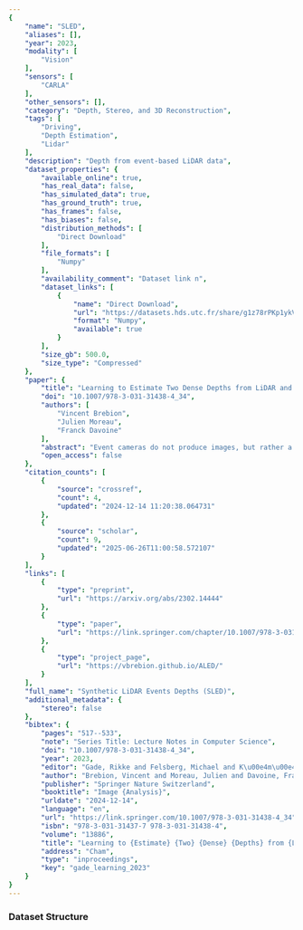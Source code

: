 ```yaml
---
{
    "name": "SLED",
    "aliases": [],
    "year": 2023,
    "modality": [
        "Vision"
    ],
    "sensors": [
        "CARLA"
    ],
    "other_sensors": [],
    "category": "Depth, Stereo, and 3D Reconstruction",
    "tags": [
        "Driving",
        "Depth Estimation",
        "Lidar"
    ],
    "description": "Depth from event-based LiDAR data",
    "dataset_properties": {
        "available_online": true,
        "has_real_data": false,
        "has_simulated_data": true,
        "has_ground_truth": true,
        "has_frames": false,
        "has_biases": false,
        "distribution_methods": [
            "Direct Download"
        ],
        "file_formats": [
            "Numpy"
        ],
        "availability_comment": "Dataset link n",
        "dataset_links": [
            {
                "name": "Direct Download",
                "url": "https://datasets.hds.utc.fr/share/g1z78rPKp1ykVe6",
                "format": "Numpy",
                "available": true
            }
        ],
        "size_gb": 500.0,
        "size_type": "Compressed"
    },
    "paper": {
        "title": "Learning to Estimate Two Dense Depths from LiDAR and Event Data",
        "doi": "10.1007/978-3-031-31438-4_34",
        "authors": [
            "Vincent Brebion",
            "Julien Moreau",
            "Franck Davoine"
        ],
        "abstract": "Event cameras do not produce images, but rather a continuous flow of events, which encode changes of illumination for each pixel independently and asynchronously. While they output temporally rich information, they lack any depth information which could facilitate their use with other sensors. LiDARs can provide this depth information, but are by nature very sparse, which makes the depth-to-event association more complex. Furthermore, as events represent changes of illumination, they might also represent changes of depth; associating them with a single depth is therefore inadequate. In this work, we propose to address these issues by fusing information from an event camera and a LiDAR using a learning-based approach to estimate accurate dense depth maps. To solve the \"potential change of depth\" problem, we propose here to estimate two depth maps at each step: one \"before\" the events happen, and one \"after\" the events happen. We further propose to use this pair of depths to compute a depth difference for each event, to give them more context. We train and evaluate our network, ALED, on both synthetic and real driving sequences, and show that it is able to predict dense depths with an error reduction of up to 61% compared to the current state of the art. We also demonstrate the quality of our 2-depths-to-event association, and the usefulness of the depth difference information. Finally, we release SLED, a novel synthetic dataset comprising events, LiDAR point clouds, RGB images, and dense depth maps.",
        "open_access": false
    },
    "citation_counts": [
        {
            "source": "crossref",
            "count": 4,
            "updated": "2024-12-14 11:20:38.064731"
        },
        {
            "source": "scholar",
            "count": 9,
            "updated": "2025-06-26T11:00:58.572107"
        }
    ],
    "links": [
        {
            "type": "preprint",
            "url": "https://arxiv.org/abs/2302.14444"
        },
        {
            "type": "paper",
            "url": "https://link.springer.com/chapter/10.1007/978-3-031-31438-4_34"
        },
        {
            "type": "project_page",
            "url": "https://vbrebion.github.io/ALED/"
        }
    ],
    "full_name": "Synthetic LiDAR Events Depths (SLED)",
    "additional_metadata": {
        "stereo": false
    },
    "bibtex": {
        "pages": "517--533",
        "note": "Series Title: Lecture Notes in Computer Science",
        "doi": "10.1007/978-3-031-31438-4_34",
        "year": 2023,
        "editor": "Gade, Rikke and Felsberg, Michael and K\u00e4m\u00e4r\u00e4inen, Joni-Kristian",
        "author": "Brebion, Vincent and Moreau, Julien and Davoine, Franck",
        "publisher": "Springer Nature Switzerland",
        "booktitle": "Image {Analysis}",
        "urldate": "2024-12-14",
        "language": "en",
        "url": "https://link.springer.com/10.1007/978-3-031-31438-4_34",
        "isbn": "978-3-031-31437-7 978-3-031-31438-4",
        "volume": "13886",
        "title": "Learning to {Estimate} {Two} {Dense} {Depths} from {LiDAR} and {Event} {Data}",
        "address": "Cham",
        "type": "inproceedings",
        "key": "gade_learning_2023"
    }
}
---
```


### Dataset Structure
